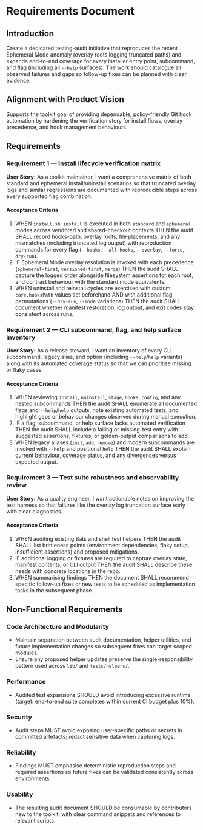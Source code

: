 # Requirements Document

## Introduction

Create a dedicated testing-audit initiative that reproduces the recent Ephemeral Mode anomaly (overlay roots logging truncated paths) and expands end-to-end coverage for every installer entry point, subcommand, and flag (including all `--help` surfaces). The work should catalogue all observed failures and gaps so follow-up fixes can be planned with clear evidence.

## Alignment with Product Vision

Supports the toolkit goal of providing dependable, policy-friendly Git hook automation by hardening the verification story for install flows, overlay precedence, and hook management behaviours.

## Requirements

### Requirement 1 — Install lifecycle verification matrix

**User Story:** As a toolkit maintainer, I want a comprehensive matrix of both standard and ephemeral install/uninstall scenarios so that truncated overlay logs and similar regressions are documented with reproducible steps across every supported flag combination.

#### Acceptance Criteria

1. WHEN `install.sh install` is executed in both `standard` and `ephemeral` modes across vendored and shared-checkout contexts THEN the audit SHALL record hooks-path, overlay roots, file placements, and any mismatches (including truncated log output) with reproduction commands for every flag (`--hooks`, `--all-hooks`, `--overlay`, `--force`, `--dry-run`).
2. IF Ephemeral Mode overlay resolution is invoked with each precedence (`ephemeral-first`, `versioned-first`, `merge`) THEN the audit SHALL capture the logged order alongside filesystem assertions for each root, and contrast behaviour with the standard mode equivalents.
3. WHEN uninstall and reinstall cycles are exercised with custom `core.hooksPath` values set beforehand AND with additional flag permutations (`--dry-run`, `--mode` variations) THEN the audit SHALL document whether manifest restoration, log output, and exit codes stay consistent across runs.

### Requirement 2 — CLI subcommand, flag, and help surface inventory

**User Story:** As a release steward, I want an inventory of every CLI subcommand, legacy alias, and option (including `--help`/`help` variants) along with its automated coverage status so that we can prioritise missing or flaky cases.

#### Acceptance Criteria

1. WHEN reviewing `install`, `uninstall`, `stage`, `hooks`, `config`, and any nested subcommands THEN the audit SHALL enumerate all documented flags and `--help`/`help` outputs, note existing automated tests, and highlight gaps or behaviour changes observed during manual execution.
2. IF a flag, subcommand, or help surface lacks automated verification THEN the audit SHALL include a failing or missing-test entry with suggested assertions, fixtures, or golden-output comparisons to add.
3. WHEN legacy aliases (`init`, `add`, `remove`) and modern subcommands are invoked with `--help` and positional `help` THEN the audit SHALL explain current behaviour, coverage status, and any divergences versus expected output.

### Requirement 3 — Test suite robustness and observability review

**User Story:** As a quality engineer, I want actionable notes on improving the test harness so that failures like the overlay log truncation surface early with clear diagnostics.

#### Acceptance Criteria

1. WHEN auditing existing Bats and shell test helpers THEN the audit SHALL list brittleness points (environment dependencies, flaky setup, insufficient assertions) and proposed mitigations.
2. IF additional logging or fixtures are required to capture overlay state, manifest contents, or CLI output THEN the audit SHALL describe these needs with concrete locations in the repo.
3. WHEN summarising findings THEN the document SHALL recommend specific follow-up fixes or new tests to be scheduled as implementation tasks in the subsequent phase.

## Non-Functional Requirements

### Code Architecture and Modularity
- Maintain separation between audit documentation, helper utilities, and future implementation changes so subsequent fixes can target scoped modules.
- Ensure any proposed helper updates preserve the single-responsibility pattern used across `lib/` and `tests/helpers/`.

### Performance
- Audited test expansions SHOULD avoid introducing excessive runtime (target: end-to-end suite completes within current CI budget plus 10%).

### Security
- Audit steps MUST avoid exposing user-specific paths or secrets in committed artefacts; redact sensitive data when capturing logs.

### Reliability
- Findings MUST emphasise deterministic reproduction steps and required assertions so future fixes can be validated consistently across environments.

### Usability
- The resulting audit document SHOULD be consumable by contributors new to the toolkit, with clear command snippets and references to relevant scripts.
